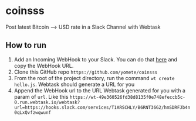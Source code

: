 # coinsss

Post latest Bitcoin --> USD rate in a Slack Channel with Webtask

## How to run

1. Add an Incoming WebHook to your Slack. You can do that [here](https://anthillhq.slack.com/apps/A0F7XDUAZ-incoming-webhooks) and copy the WebHook URL.
2. Clone this GitHub repo `https://github.com/yomete/coinsss`
3. From the root of the project directory, run the command `wt create hello.js`. Webtask should generate a URL for you
4. Append the WebHook url to the URL Webtask generated for you with a param of `url`. Like this `https://wt-49e360526fd38d8135f0e748efeccb5c-0.run.webtask.io/webtask?url=https://hooks.slack.com/services/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`
